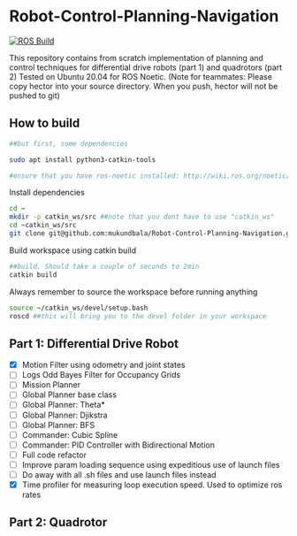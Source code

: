 # Robot-Control-Planning-Navigation
[![ROS Build](https://github.com/mukundbala/Robot-Control-Planning-Navigation/actions/workflows/main.yml/badge.svg?branch=main)](https://github.com/mukundbala/Robot-Control-Planning-Navigation/actions/workflows/main.yml)

This repository contains from scratch implementation of planning and control techniques for differential drive robots (part 1) and quadrotors (part 2)
Tested on Ubuntu 20.04 for ROS Noetic.
(Note for teammates: Please copy hector into your source directory. When you push, hector will not be pushed to git)
## How to build

```bash
##but first, some dependencies

sudo apt install python3-catkin-tools

#ensure that you have ros-noetic installed: http://wiki.ros.org/noetic/Installation/Ubuntu
```
Install dependencies
```bash
cd ~
mkdir -p catkin_ws/src ##note that you dont have to use "catkin_ws"
cd ~catkin_ws/src
git clone git@github.com:mukundbala/Robot-Control-Planning-Navigation.git
```
Build workspace using catkin build
```bash
##build. Should take a couple of seconds to 2min
catkin build
```
Always remember to source the workspace before running anything
```bash
source ~/catkin_ws/devel/setup.bash
roscd ##this will bring you to the devel folder in your workspace
```

## Part 1: Differential Drive Robot

- [X] Motion Filter using odometry and joint states
- [ ] Logs Odd Bayes Filter for Occupancy Grids
- [ ] Mission Planner
- [ ] Global Planner base class
- [ ] Global Planner: Theta*
- [ ] Global Planner: Djikstra
- [ ] Global Planner: BFS
- [ ] Commander: Cubic Spline
- [ ] Commander: PID Controller with Bidirectional Motion
- [ ] Full code refactor
- [ ] Improve param loading sequence using expeditious use of launch files
- [ ] Do away with all .sh files and use launch files instead
- [X] Time profiler for measuring loop execution speed. Used to optimize ros rates 
## Part 2: Quadrotor


